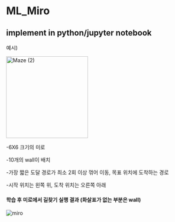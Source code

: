 # ML_Miro
implement in python/jupyter notebook
----
예시)


<img width="221" alt="Maze (2)" src="https://user-images.githubusercontent.com/66946182/97828024-44233000-1d09-11eb-8383-5238aca9ee61.png">

-6X6 크기의 미로

-10개의 wall이 배치

-가장 짧은 도달 경로가 최소 2회 이상 꺾어 이동, 목표 위치에 도착하는 경로

-시작 위치는 왼쪽 위, 도착 위치는 오른쪽 아래

#### 학습 후 미로에서 길찾기 실행 결과 (화살표가 없는 부분은 wall)

![miro](https://user-images.githubusercontent.com/66946182/97826293-8b5af200-1d04-11eb-961a-35747457dc7e.PNG)
 

